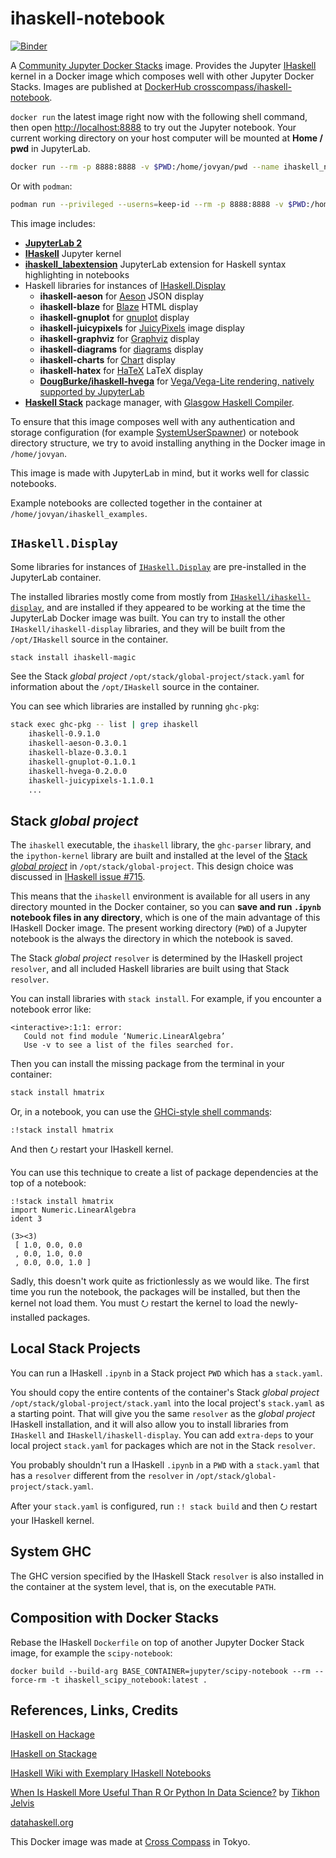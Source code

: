 # ihaskell-notebook

[![Binder](https://mybinder.org/badge_logo.svg)](https://mybinder.org/v2/gh/jamesdbrock/learn-you-a-haskell-notebook/master?urlpath=lab/tree/ihaskell_examples/ihaskell/IHaskell.ipynb)

A [Community Jupyter Docker Stacks](https://jupyter-docker-stacks.readthedocs.io/en/latest/using/selecting.html#community-stacks) image. Provides the Jupyter [IHaskell](https://github.com/gibiansky/IHaskell) kernel in a Docker image which composes well with other Jupyter Docker Stacks. Images are published at [DockerHub crosscompass/ihaskell-notebook](https://hub.docker.com/r/crosscompass/ihaskell-notebook).


`docker run` the latest image right now with the following shell command, then open [http://localhost:8888](http://localhost:8888) to try out the Jupyter notebook. Your current working directory on your host computer will be mounted at __Home / pwd__ in JupyterLab.

```bash
docker run --rm -p 8888:8888 -v $PWD:/home/jovyan/pwd --name ihaskell_notebook crosscompass/ihaskell-notebook:latest jupyter lab --LabApp.token=''
```

Or with `podman`:

```bash
podman run --privileged --userns=keep-id --rm -p 8888:8888 -v $PWD:/home/jovyan/pwd --name ihaskell_notebook crosscompass/ihaskell-notebook:latest jupyter lab --LabApp.token=''
```


This image includes:

* [__JupyterLab 2__](https://jupyterlab.readthedocs.io/en/stable/)
* [__IHaskell__](https://github.com/gibiansky/IHaskell) Jupyter kernel
* [__ihaskell_labextension__](https://github.com/gibiansky/IHaskell/tree/master/ihaskell_labextension) JupyterLab extension for Haskell syntax highlighting in notebooks
* Haskell libraries for instances of [IHaskell.Display](https://www.stackage.org/haddock/lts-12.26/ihaskell-0.9.1.0/IHaskell-Display.html)
  * __ihaskell-aeson__ for [Aeson](http://hackage.haskell.org/package/aeson) JSON display
  * __ihaskell-blaze__ for [Blaze](http://hackage.haskell.org/package/blaze-html) HTML display
  * __ihaskell-gnuplot__ for [gnuplot](http://www.gnuplot.info/) display
  * __ihaskell-juicypixels__ for [JuicyPixels](http://hackage.haskell.org/package/JuicyPixels) image display
  * __ihaskell-graphviz__ for [Graphviz](https://www.graphviz.org/) display
  * __ihaskell-diagrams__ for [diagrams](https://archives.haskell.org/projects.haskell.org/diagrams/) display
  * __ihaskell-charts__ for [Chart](https://github.com/timbod7/haskell-chart/wiki) display
  * __ihaskell-hatex__ for [HaTeX](http://daniel-diaz.github.io/projects/hatex/hatex-guide.html) LaTeX display
  * [__DougBurke/ihaskell-hvega__](https://github.com/DougBurke/hvega) for [Vega/Vega-Lite rendering, natively supported by JupyterLab](https://jupyterlab.readthedocs.io/en/stable/user/file_formats.html#vega-lite)
* [__Haskell Stack__](https://docs.haskellstack.org/en/stable/README/) package manager, with [Glasgow Haskell Compiler](https://www.haskell.org/ghc/).

To ensure that this image composes well with any authentication and storage configuration
(for example [SystemUserSpawner](https://github.com/jupyterhub/dockerspawner#systemuserspawner))
or notebook directory structure, we try to avoid installing anything in the Docker image in `/home/jovyan`.

This image is made with JupyterLab in mind, but it works well for classic notebooks.

Example notebooks are collected together in the container at `/home/jovyan/ihaskell_examples`.

## `IHaskell.Display`

Some libraries for instances of [`IHaskell.Display`](https://www.stackage.org/haddock/lts-12.26/ihaskell-0.9.1.0/IHaskell-Display.html) are pre-installed in the JupyterLab container.

The installed libraries mostly come from  mostly from [`IHaskell/ihaskell-display`](https://github.com/gibiansky/IHaskell/tree/master/ihaskell-display), and are installed if they appeared to be working at the time the JupyterLab Docker image was built. You can try to install the other `IHaskell/ihaskell-display` libraries, and they will be built from the `/opt/IHaskell` source in the container.

```bash
stack install ihaskell-magic
```

See the Stack *global project* `/opt/stack/global-project/stack.yaml` for information about the `/opt/IHaskell` source in the container.

You can see which libraries are installed by running `ghc-pkg`:

```bash
stack exec ghc-pkg -- list | grep ihaskell
    ihaskell-0.9.1.0
    ihaskell-aeson-0.3.0.1
    ihaskell-blaze-0.3.0.1
    ihaskell-gnuplot-0.1.0.1
    ihaskell-hvega-0.2.0.0
    ihaskell-juicypixels-1.1.0.1
    ...
```

## Stack *global project*

The `ihaskell` executable, the `ihaskell` library, the `ghc-parser` library,
and the `ipython-kernel` library are built and installed at the level
of the [Stack *global project*](https://docs.haskellstack.org/en/stable/yaml_configuration/#yaml-configuration) in `/opt/stack/global-project`.
This design choice was discussed in [IHaskell issue #715](https://github.com/gibiansky/IHaskell/issues/715#issuecomment-338580095).

This means that the `ihaskell` environment is available for all users in any directory mounted in the
Docker container, so you can __save and run `.ipynb` notebook files in any directory__, which is one of the main advantage of this IHaskell Docker image.
The present working directory (`PWD`) of a Jupyter notebook is the always the directory in which the notebook
is saved.

The Stack *global project* `resolver`
is determined by the IHaskell project `resolver`, and all included Haskell
libraries are built using that Stack `resolver`.

You can install libraries with `stack install`. For example, if you encounter a notebook error like:

```
<interactive>:1:1: error:
   Could not find module ‘Numeric.LinearAlgebra’
   Use -v to see a list of the files searched for.
```

Then you can install the missing package from the terminal in your container:

```bash
stack install hmatrix
```

Or, in a notebook, you can use the [GHCi-style shell commands](https://github.com/gibiansky/IHaskell/wiki#shelling-out):

```
:!stack install hmatrix
```

And then <kbd>⭮</kbd> restart your IHaskell kernel.

You can use this technique to create a list of package dependencies at the top of a notebook:

```
:!stack install hmatrix
import Numeric.LinearAlgebra
ident 3
```

~~~
(3><3)
 [ 1.0, 0.0, 0.0
 , 0.0, 1.0, 0.0
 , 0.0, 0.0, 1.0 ]
~~~

Sadly, this doesn't work quite as frictionlessly as we would like. The first time you run the notebook, the packages will be installed, but then the kernel not load them. You must <kbd>⭮</kbd> restart the kernel to load the newly-installed packages.

## Local Stack Projects

You can run a IHaskell `.ipynb` in a Stack project `PWD` which has a `stack.yaml`.

You should copy the entire contents of the container's Stack *global project* `/opt/stack/global-project/stack.yaml` into the local project's `stack.yaml` as a starting point. That will give you the same `resolver` as the *global project* IHaskell installation, and it will also allow you to install libraries from `IHaskell` and `IHaskell/ihaskell-display`. You can add `extra-deps` to your local project `stack.yaml` for packages which are not in the Stack `resolver`.

You probably shouldn't run a IHaskell `.ipynb` in a `PWD` with a `stack.yaml` that has a `resolver` different from the `resolver` in `/opt/stack/global-project/stack.yaml`.

After your `stack.yaml` is configured, run `:! stack build` and then <kbd>⭮</kbd> restart your IHaskell kernel.

## System GHC

The GHC version specified by the IHaskell Stack `resolver` is also installed
in the container at the system level, that is, on the executable `PATH`.

## Composition with Docker Stacks

Rebase the IHaskell `Dockerfile` on top of another Jupyter Docker Stack image, for example the `scipy-notebook`:

```
docker build --build-arg BASE_CONTAINER=jupyter/scipy-notebook --rm --force-rm -t ihaskell_scipy_notebook:latest .
```


## References, Links, Credits

[IHaskell on Hackage](http://hackage.haskell.org/package/ihaskell)

[IHaskell on Stackage](https://www.stackage.org/package/ihaskell/snapshots)

[IHaskell Wiki with Exemplary IHaskell Notebooks](https://github.com/gibiansky/IHaskell/wiki)

[When Is Haskell More Useful Than R Or Python In Data Science?](https://www.quora.com/What-are-some-use-cases-for-which-it-would-be-beneficial-to-use-Haskell-rather-than-R-or-Python-in-data-science) by [Tikhon Jelvis](https://github.com/TikhonJelvis)

[datahaskell.org](http://www.datahaskell.org/)

This Docker image was made at [Cross Compass](https://www.cross-compass.com/) in Tokyo.
